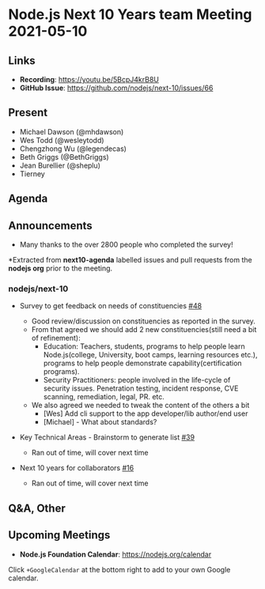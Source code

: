 # Node.js  Next 10 Years team Meeting 2021-05-10

## Links

* **Recording**: <https://youtu.be/5BcpJ4krB8U> 
* **GitHub Issue**: <https://github.com/nodejs/next-10/issues/66>

## Present

* Michael Dawson (@mhdawson)
* Wes Todd (@wesleytodd)
* Chengzhong Wu (@legendecas)
* Beth Griggs (@BethGriggs)
* Jean Burellier (@sheplu)
* Tierney

## Agenda

## Announcements
* Many thanks to the over 2800 people who completed the survey!

*Extracted from **next10-agenda** labelled issues and pull requests from the **nodejs org** prior to the meeting.

### nodejs/next-10

* Survey to get feedback on needs of constituencies [#48](https://github.com/nodejs/next-10/issues/48)

  * Good review/discussion on constituencies as reported in the survey.  
  * From that agreed we should add 2 new constituencies(still need a bit of refinement):
    * Education: Teachers, students, programs to help people learn Node.js(college, University, boot camps, learning resources etc.), programs to help people demonstrate capability(certification programs).
    * Security Practitioners: people involved in the life-cycle of security issues. Penetration testing, incident response, CVE scanning, remediation, legal, PR. etc.
  * We also agreed we needed to tweak the content of the others a bit
    * [Wes] Add cli support to the app developer/lib author/end user
    * [Michael] - What about standards?

* Key Technical Areas - Brainstorm to generate list [#39](https://github.com/nodejs/next-10/issues/39)
  * Ran out of time, will cover next time

* Next 10 years for collaborators [#16](https://github.com/nodejs/next-10/issues/16)
  * Ran out of time, will cover next time

## Q&A, Other

## Upcoming Meetings

* **Node.js Foundation Calendar**: <https://nodejs.org/calendar>

Click `+GoogleCalendar` at the bottom right to add to your own Google calendar.
